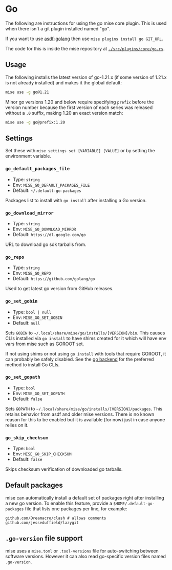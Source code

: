 # Go

The following are instructions for using the go mise core plugin. This is used when there isn't a
git plugin installed named "go".

If you want to use [asdf-golang](https://github.com/kennyp/asdf-golang)
then use `mise plugins install go GIT_URL`.

The code for this is inside the mise repository at
[`./src/plugins/core/go.rs`](https://github.com/jdx/mise/blob/main/src/plugins/core/go.rs).

## Usage

The following installs the latest version of go-1.21.x (if some version of 1.21.x is not already
installed) and makes it the global default:

```sh
mise use -g go@1.21
```

Minor go versions 1.20 and below require specifying `prefix` before the version number because the
first version of each series was released without a `.0` suffix, making 1.20 an exact version match:

```sh
mise use -g go@prefix:1.20
```

## Settings

Set these with `mise settings set [VARIABLE] [VALUE]` or by setting the environment variable.

### `go_default_packages_file`

- Type: `string`
- Env: `MISE_GO_DEFAULT_PACKAGES_FILE`
- Default: `~/.default-go-packages`

Packages list to install with `go install` after installing a Go version.

### `go_download_mirror`

- Type: `string`
- Env: `MISE_GO_DOWNLOAD_MIRROR`
- Default: `https://dl.google.com/go`

URL to download go sdk tarballs from.

### `go_repo`

- Type: `string`
- Env: `MISE_GO_REPO`
- Default: `https://github.com/golang/go`

Used to get latest go version from GitHub releases.

### `go_set_gobin`

- Type: `bool | null`
- Env: `MISE_GO_SET_GOBIN`
- Default: `null`

Sets `GOBIN` to `~/.local/share/mise/go/installs/[VERSION]/bin`. This causes CLIs installed via
`go install` to have shims created for it which will have env vars from mise such as GOROOT set.

If not using shims or not using `go install` with tools that require GOROOT, it can probably be
safely disabled. See the [go backend](https://mise.jdx.dev/dev-tools/backends/) for the preferred
method to install Go CLIs.

### `go_set_gopath` <Badge type="warning" text="deprecated" />

- Type: `bool`
- Env: `MISE_GO_SET_GOPATH`
- Default: `false`

Sets `GOPATH` to `~/.local/share/mise/go/installs/[VERSION]/packages`. This retains behavior from
asdf and older mise versions. There is no known reason for this to be enabled but it is available
(for now) just in case anyone relies on it.

### `go_skip_checksum`

- Type: `bool`
- Env: `MISE_GO_SKIP_CHECKSUM`
- Default: `false`

Skips checksum verification of downloaded go tarballs.

## Default packages

mise can automatically install a default set of packages right after installing a new go version.
To enable this feature, provide a `$HOME/.default-go-packages` file that lists one packages per
line, for example:

```text
github.com/Dreamacro/clash # allows comments
github.com/jesseduffield/lazygit
```

## `.go-version` file support

mise uses a `mise.toml` or `.tool-versions` file for auto-switching between software versions.
However it can also read go-specific version files named `.go-version`.
